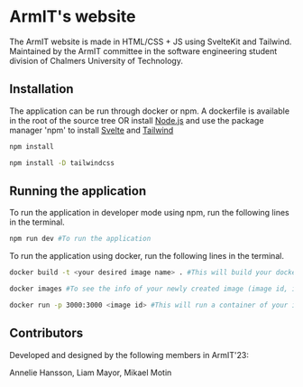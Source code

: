 # ArmIT's website

The ArmIT website is made in HTML/CSS + JS using SvelteKit and Tailwind. Maintained by the ArmIT committee in the software engineering student division of Chalmers University of Technology.

## Installation
The application can be run through docker or npm. A dockerfile is available in the root of the source tree OR install [Node.js](https://nodejs.org/en/download) and use the package manager 'npm' to install [Svelte](https://svelte.dev/docs/introduction) and [Tailwind](https://tailwindcss.com/docs/installation)


```bash
npm install
```
```bash
npm install -D tailwindcss
```

## Running the application

To run the application in developer mode using npm, run the following lines in the terminal.
```bash
npm run dev #To run the application
```

To run the application using docker, run the following lines in the terminal.
```bash
docker build -t <your desired image name> . #This will build your docker image. Include the dot.
```
```bash
docker images #To see the info of your newly created image (image id, image name, etc)
```
```bash
docker run -p 3000:3000 <image id> #This will run a container of your image and the application. Enter localhost in browser.
```


## Contributors

Developed and designed by the following members in ArmIT'23:

Annelie Hansson, Liam Mayor, Mikael Motin
